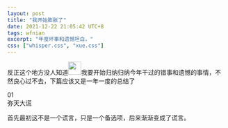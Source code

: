 ```yaml
---
layout: post
title: "我开始膨胀了"
date: 2021-12-22 21:05:42 UTC+8
tags: wfnian
excerpt: "年度坏事和遗憾坦白，"
css: ["whisper.css", "xue.css"]
---
```


<p class="pp">反正这个地方没人知道<img class="BDE_Smiley" width="30" height="30" changedsize="false" src="https://gsp0.baidu.com/5aAHeD3nKhI2p27j8IqW0jdnxx1xbK/tb/editor/images/client/image_emoticon25.png" style="letter-spacing: 0.544px;"/>我要开始归纳归纳今年干过的错事和遗憾的事情，不然良心过不去，下篇应该又是一年一度的总结了</p>

<div class="s-index">01</div>
<div class="s-title">弥天大谎</div>
<p class="s-content">首先最初这不是一个谎言，只是一个备选项，后来渐渐变成了谎言。</p>

